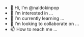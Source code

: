 - 👋 Hi, I’m @naldokinpop
- 👀 I’m interested in ...
- 🌱 I’m currently learning ...
- 💞️ I’m looking to collaborate on ...
- 📫 How to reach me ...

<!---
naldokinpop/naldokinpop is a ✨ special ✨ repository because its `README.md` (this file) appears on your GitHub profile.
You can click the Preview link to take a look at your changes.
--->
